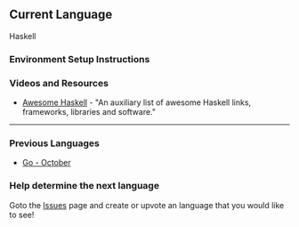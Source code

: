 ## Current Language

Haskell

### Environment Setup Instructions

### Videos and Resources

* [Awesome Haskell](https://github.com/krispo/awesome-haskell) - "An auxiliary list of awesome Haskell links, frameworks, libraries and software."

---

### Previous Languages

* [Go - October](https://github.com/KualiCo/club-lpl/tree/go)

### Help determine the next language

Goto the [Issues](https://github.com/KualiCo/club-lpl/issues) page and create or upvote an language that you would like to see!
